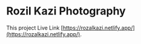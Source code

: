 # Rozil Kazi Photography 

This project Live Link [https://rozalkazi.netlify.app/](https://rozalkazi.netlify.app/).
